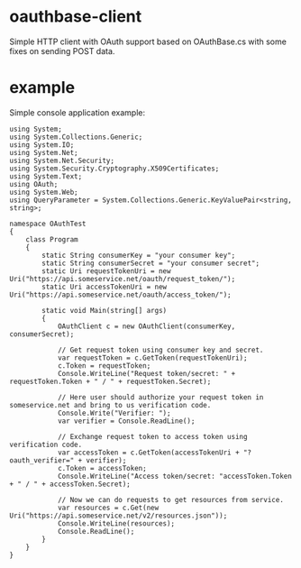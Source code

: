 oauthbase-client
================

Simple HTTP client with OAuth support based on OAuthBase.cs with some fixes on sending POST data.


example
=======

Simple console application example:


    using System;
    using System.Collections.Generic;
    using System.IO;
    using System.Net;
    using System.Net.Security;
    using System.Security.Cryptography.X509Certificates;
    using System.Text;
    using OAuth;
    using System.Web;
    using QueryParameter = System.Collections.Generic.KeyValuePair<string, string>;
    
    namespace OAuthTest
    {
        class Program
        {
            static String consumerKey = "your consumer key";
            static String consumerSecret = "your consumer secret";
            static Uri requestTokenUri = new Uri("https://api.someservice.net/oauth/request_token/");
            static Uri accessTokenUri = new Uri("https://api.someservice.net/oauth/access_token/");
        
            static void Main(string[] args)
            {
                OAuthClient c = new OAuthClient(consumerKey, consumerSecret);
                
                // Get request token using consumer key and secret.
                var requestToken = c.GetToken(requestTokenUri);
                c.Token = requestToken;
                Console.WriteLine("Request token/secret: " + requestToken.Token + " / " + requestToken.Secret);
                
                // Here user should authorize your request token in someservice.net and bring to us verification code.
                Console.Write("Verifier: ");
                var verifier = Console.ReadLine();
                
                // Exchange request token to access token using verification code.
                var accessToken = c.GetToken(accessTokenUri + "?oauth_verifier=" + verifier);
                c.Token = accessToken;
                Console.WriteLine("Access token/secret: "accessToken.Token + " / " + accessToken.Secret);
                
                // Now we can do requests to get resources from service.
                var resources = c.Get(new Uri("https://api.someservice.net/v2/resources.json"));
                Console.WriteLine(resources);
                Console.ReadLine();
            }
        }
    }

